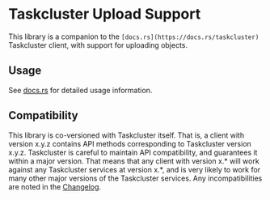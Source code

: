 # Taskcluster Upload Support

This library is a companion to the `[docs.rs](https://docs.rs/taskcluster)` Taskcluster client, with support for uploading objects.

## Usage

See [docs.rs](https://docs.rs/taskcluster) for detailed usage information.

## Compatibility

This library is co-versioned with Taskcluster itself.
That is, a client with version x.y.z contains API methods corresponding to Taskcluster version x.y.z.
Taskcluster is careful to maintain API compatibility, and guarantees it within a major version.
That means that any client with version x.* will work against any Taskcluster services at version x.*, and is very likely to work for many other major versions of the Taskcluster services.
Any incompatibilities are noted in the [Changelog](https://github.com/taskcluster/taskcluster/blob/main/CHANGELOG.md).
